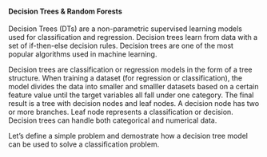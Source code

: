 #### Decision Trees &amp; Random Forests

Decision Trees (DTs) are a non-parametric supervised learning models used for classification and regression. Decision trees learn from data with a set of if-then-else decision rules. Decision trees are one of the most popular algorithms used in machine learning. 

Decision trees are classification or regression models in the form of a tree structure. When training a dataset (for regression or classification), the model divides the data into smaller and smalller datasets based on a certain feature value until the target variables all fall under one category.  The final result is a tree with decision nodes and leaf nodes. A decision node has two or more branches. Leaf node represents a classification or decision. Decision trees can handle both categorical and numerical data.

Let’s define a simple problem and demostrate how a decision tree model can be used to solve a classification problem.



